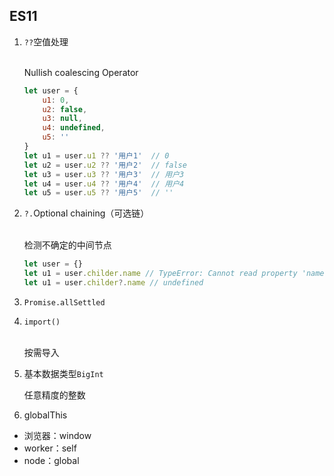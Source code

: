 ## ES11

1. ```??```空值处理

    <br>Nullish coalescing Operator

    ```javascript
	let user = {
		u1: 0,
		u2: false,
		u3: null,
		u4: undefined,
		u5: ''
	}
    let u1 = user.u1 ?? '用户1'  // 0
	let u2 = user.u2 ?? '用户2'  // false
	let u3 = user.u3 ?? '用户3'  // 用户3
	let u4 = user.u4 ?? '用户4'  // 用户4
	let u5 = user.u5 ?? '用户5'  // ''
    ```

2. ```?.```Optional chaining（可选链）

    <br>检测不确定的中间节点

    ```javascript
    let user = {}
    let u1 = user.childer.name // TypeError: Cannot read property 'name' of undefined
    let u1 = user.childer?.name // undefined
    ```

3. ```Promise.allSettled```


4. ```import()```

    <br>按需导入

5. 基本数据类型```BigInt```

    任意精度的整数

6. globalThis

* 浏览器：window
* worker：self
* node：global

